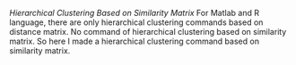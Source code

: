 *Hierarchical Clustering Based on Similarity Matrix*
For Matlab and R language, there are only hierarchical clustering commands based 
on distance matrix. No command of hierarchical clustering based on similarity 
matrix. So here I made a hierarchical clustering command based on similarity 
matrix. 
